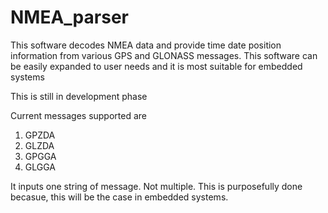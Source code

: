 # NMEA_parser
This software decodes NMEA data and provide time date position information from various GPS and GLONASS messages. This software can be easily expanded to user needs and it is most suitable for embedded systems

This is still in development phase

Current messages supported are
1. GPZDA
2. GLZDA
3. GPGGA
4. GLGGA

It inputs one string of message. Not multiple. This is purposefully done becasue, this will be the case in embedded systems.

